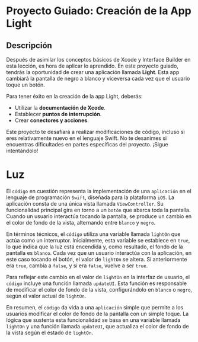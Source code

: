 # Proyecto Guiado: Creación de la App Light

## Descripción

Después de asimilar los conceptos básicos de Xcode y Interface Builder en esta lección, es hora de aplicar lo aprendido. En este proyecto guiado, tendrás la oportunidad de crear una aplicación llamada **Light**. Esta app cambiará la pantalla de negro a blanco y viceversa cada vez que el usuario toque un botón.

Para tener éxito en la creación de la app Light, deberás:

- Utilizar la **documentación de Xcode**.
- Establecer **puntos de interrupción**.
- Crear **conectores y acciones**.

Este proyecto te desafiará a realizar modificaciones de código, incluso si eres relativamente nuevo en el lenguaje Swift. No te desanimes si encuentras dificultades en partes específicas del proyecto. ¡Sigue intentándolo!

# Luz

El `código` en cuestión representa la implementación de una `aplicación` en el lenguaje de programación `Swift`, diseñada para la plataforma `iOS`. La aplicación consta de una única vista llamada `ViewController`. Su funcionalidad principal gira en torno a un `botón` que abarca toda la pantalla. Cuando un usuario interactúa tocando la pantalla, se produce un cambio en el color de fondo de la vista, alternando entre `blanco` y `negro`.

En términos técnicos, el `código` utiliza una variable llamada `lightOn` que actúa como un interruptor. Inicialmente, esta variable se establece en `true`, lo que indica que la luz está encendida y, como resultado, el fondo de la pantalla es `blanco`. Cada vez que un usuario interactúa con la aplicación, en este caso tocando el botón, el valor de `lightOn` se altera. Si anteriormente era `true`, cambia a `false`, y si era `false`, vuelve a ser `true`.

Para reflejar este cambio en el valor de `lightOn` en la interfaz de usuario, el `código` incluye una función llamada `updateUI`. Esta función es responsable de modificar el color de fondo de la vista, configurándolo en `blanco` o `negro`, según el valor actual de `lightOn`.

En resumen, el `código` da vida a una `aplicación` simple que permite a los usuarios modificar el color de fondo de la pantalla con un simple toque. La lógica que sustenta esta funcionalidad se basa en una variable llamada `lightOn` y una función llamada `updateUI`, que actualiza el color de fondo de la vista según el estado de `lightOn`.



